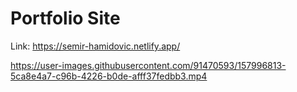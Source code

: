 <h1>Portfolio Site</h1>

Link: https://semir-hamidovic.netlify.app/



https://user-images.githubusercontent.com/91470593/157996813-5ca8e4a7-c96b-4226-b0de-afff37fedbb3.mp4


